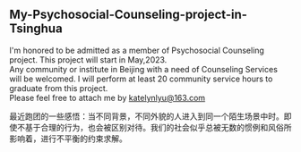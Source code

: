 ## My-Psychosocial-Counseling-project-in-Tsinghua
I'm honored to be admitted as a member of Psychosocial Counseling project. This project will start in May,2023.  <br>
Any community or institute in Beijing with a need of Counseling Services will be welcomed. I will perform at least 20 community service hours to graduate from this project. <br>
Please feel free to attach me by katelynlyu@163.com<br>

最近跑团的一些感悟：当不同背景，不同外貌的人进入到同一个陌生场景中时。即使不基于合理的行为，也会被区别对待。我们的社会似乎总被无数的惯例和风俗所影响着，进行不平衡的约束求解。<br>
